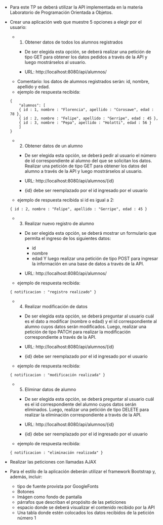 - Para este TP se deberá utilizar la API implementada en la materia
  Laboratorio de Programación Orientada a Objetos.

- Crear una aplicación web que muestre 5 opciones a elegir por el usuario:
	- 1. Obtener datos de todos los alumnos registrados
		- De ser elegida esta opción, se deberá realizar una petición de tipo GET
		  para obtener los datos pedidos a través de la API y luego mostrárselos 
		  al usuario. 	

		- URL: http://localhost:8080/api/alumnos/
	- Comentario: los datos de alumnos registrados seràn: id, nombre, apellido y edad.
	- ejemplo de respuesta recibida:
	```
	{
	    "alumnos": [
		{ id : 1, nombre : "Florencia", apellido : "Corosawe", edad : 78 },
		{ id : 2, nombre : "Felipe", apellido : "Gerripe", edad : 45 },
		{ id : 3, nombre : "Pepa", apellido : "Holotti", edad : 56 }
	    ]
	}
	```
	
	- 2. Obtener datos de un alumno 
		- De ser elegida esta opción, se deberá pedir al usuario el número de id 
		  correspondiente al alumno del que se solicitan los datos. Realizar una petición 
		  de tipo GET para obtener los datos del alumno a través de la API y luego mostrárselos 
		  al usuario. 

		- URL: http://localhost:8080/api/alumnos/{id}
		- {id} debe ser reemplazado por el id ingresado por el usuario
		
	- ejemplo de respuesta recibida si id es igual a 2:
	```
	{ id : 2, nombre : "Felipe", apellido : "Gerripe", edad : 45 }
	```
	
	- 3. Realizar nuevo registro de alumno
		- De ser elegida esta opción, se deberá mostrar un formulario
		  que permita el ingreso de los siguientes datos:
			- id
			- nombre
			- edad
		Y luego realizar una petición de tipo POST para ingresar la información
		en una base de datos a través de la API.

		- URL: http://localhost:8080/api/alumnos/
	- ejemplo de respuesta recibida:
	```
	{ notificacion : "registro realizado" }
	```
	
	- 4. Realizar modificación de datos
		- De ser elegida esta opción, se deberá preguntar al usuario cuál es el dato
		  a modificar (nombre o edad) y el id correspondiente al alumno cuyos datos serán
		  modificados. Luego, realizar una petición de tipo PATCH para realizar la 
		  modificación correspondiente a través de la API.

		- URL: http://localhost:8080/api/alumnos/{id}
		- {id} debe ser reemplazado por el id ingresado por el usuario
	- ejemplo de respuesta recibida:
	```
	{ notificacion : "modificación realizada" }
	```
	
	- 5. Eliminar datos de alumno
		- De ser elegida esta opción, se deberá preguntar al usuario cuál es el
		  id correspondiente del alumno cuyos datos serán eliminados.
		  Luego, realizar una petición de tipo DELETE para realizar la 
		  eliminación correspondiente a través de la API.

		- URL: http://localhost:8080/api/alumnos/{id}
		- {id} debe ser reemplazado por el id ingresado por el usuario
	- ejemplo de respuesta recibida:
	```
	{ notificacion : "eliminación realizada" }
	```


- Realizar las peticiones con llamadas AJAX 
- Para el estilo de la aplicación deberán utilizar el framework Bootstrap y, además, incluir:
	- tipo de fuente provista por GoogleFonts
	- Botones
	- Imágen como fondo de pantalla 
	- párrafos que describan el propósito de las peticiones
	- espacio donde se deberá visualizar el contenido recibido por la API
	- Una tabla donde estén colocados los datos recibidos de la petición número 1
	
